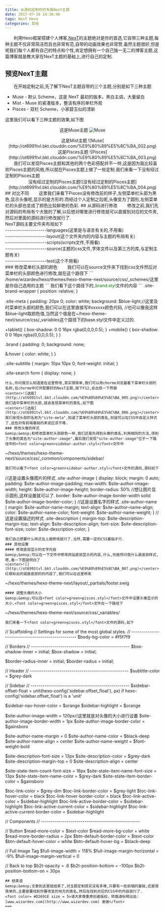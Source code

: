 ```yaml
---
title: 从源码定制你的专属Next主题
date: 2017-07-16 14:36:46
tags: NexT Hexo
categories: 其他
---
```

&emsp;&emsp;利用Hexo框架搭建个人博客,[NexT](https://github.com/iissnan/hexo-theme-next)的主题绝对是你的首选,它自带三种主题,每种主题不仅非常简洁而且也非常有范,自带的动画效果也非常赞.虽然主题很好,但是呢我们每个人都有自己的特点和个性,肯定想拥有一个自己独一无二的博客主题,这篇博客就是教大家在NexT主题的基础上,进行自己的定制.
<!-- more -->
## 预览NexT主题
&emsp;&emsp;在开始定制之前,先了解下NexT主题自带的三个主题,分别是如下三种主题
- Muse - 默认 Scheme，这是 NexT 最初的版本，黑白主调，大量留白
- Mist - Muse 的紧凑版本，整洁有序的单栏外观
- Pisces - 双栏 Scheme，小家碧玉似的清新

这里我们可以看下三种主题的效果,如下图<center>
这是Muse主题
![Muse](http://ot6991tvl.bkt.clouddn.com/%E9%80%89%E5%8C%BA_001.png)</center>

<center>
这是Mist主题
![Muse](http://ot6991tvl.bkt.clouddn.com/%E9%80%89%E5%8C%BA_002.png)</center>

<center>
这是Pisces主题
![Pisces](http://ot6991tvl.bkt.clouddn.com/%E9%80%89%E5%8C%BA_003.png)</center>
&emsp;&emsp;我们可以发现Pisces主题和其他的两个色彩搭配并不一样,这是因为我比较喜欢Pisces主题的风格,所以就在Pisces主题上做了一些定制.我们来看一下没有经过定制的Pisces主题
<center>没有经过定制的Pisces主题![没有经过定制的Pisces主题](http://ot6991tvl.bkt.clouddn.com/%E9%80%89%E5%8C%BA_004.png)</center>
## 对比不同
&emsp;&emsp;这里我们来看下Pisces没有修改前的样子,左侧菜单栏头部为黑色,显示头像呢,显示的是方形的.而经过个人定制之后呢,头像变为了圆形,左侧菜单栏的头部也变成了颜色比较鲜艳的色彩.
## 从源码进行修改
&emsp;&emsp;修改之前,我们先对源码的布局有个大致的了解,以后想对哪里进行修改就可以直接到对应的文件夹,然后对里面的源码进行修改就行了.<br>
NexT源码主要文件夹布局如下<br>
---------------------languages(这里是与语言有关的,不用看)<br>
---------------------layout(这个文件夹内的内容与主题的布局有关)<br>
---------------------scripts(scripts文件,不用看)<br>
---------------------source(主题的css文件,字体文件以及第三方的库,与定制主题有关)<br>
---------------------test(这个不用看)<br>
### 修改菜单栏头部的颜色
&emsp;&emsp;我们可以在source文件夹下找到css文件然后对菜单栏的头部颜色进行修改,就在这个路径下
```
/home/wizardev/hexo/themes/hexo-theme-next/source/css/_schemes/这里是你自己选用的主题
```
我们看下这个路径下的<font color=green>_brand.styl</font>文件的内容
```
.site-brand-wrapper {
  position: relative;
}

.site-meta {
  padding: 20px 0;
  color: white;
  background: $blue-light;//这里及时菜单栏头部的颜色,我们可以在这里直接写#xxxxxx颜色代码,
  //也可以像我这样$blue-light取颜色值,当然这个值是在~/hexo-theme-next/source/css/_variables这个路径下的base.styl文件中定义过的.

  +tablet() {
    box-shadow: 0 0 16px rgba(0,0,0,0.5);
  }
  +mobile() {
    box-shadow: 0 0 16px rgba(0,0,0,0.5);
  }
}

.brand {
  padding: 0;
  background: none;

  &:hover { color: white; }
}

.site-subtitle {
  margin: 10px 10px 0;
  font-weight: initial;
}

.site-search form { display: none; }
```
什么,你问我怎么知道是在这里修改,其实很简单,我们可以用chorme浏览器看下菜单栏头部的名称,在chorme中打开配置好的NexT主题,按下F12,会出现一下界面
<center>![选取](http://ot6991tvl.bkt.clouddn.com/%E9%80%89%E5%8C%BA_005.png)</center>
我们选中菜单栏的头部,就会发现菜单栏的类名,如下图
<center>![选取](http://ot6991tvl.bkt.clouddn.com/%E9%80%89%E5%8C%BA_006.png)</center>
我们发现头部的名称为"site-meta",知道了菜单栏头部的类名,则就可以在CSS中自定义样式了,这些对有前端基础的来说应该不难.
### 修改头像的样式
&emsp;&emsp;和修改菜单栏头部颜色一样,我们还是先得到头像的类名,利用相同的方法,得到了头像的类名为"site-author-image",最后我们发现"site-author-image"位于一下路径中的<font color=green>sidebar-author.styl</font>文件中
```
~/hexo/themes/hexo-theme-next/source/css/_common/components/sidebar/
```
我们可以看下<font color=green>sidebar-author.styl</font>文件的源码,源码如下
```
//这是设置头像图片的样式
.site-author-image {
  display: block;
  margin: 0 auto;
  padding: $site-author-image-padding;
  max-width: $site-author-image-width;
  height: $site-author-image-height;
  border-radius: 50% //想让图片显示圆形,这样设置就可以了.
  border: $site-author-image-border-width solid $site-author-image-border-color;
}
//这是设置名字的样式
.site-author-name {
  margin: $site-author-name-margin;
  text-align: $site-author-name-align;
  color: $site-author-name-color;
  font-weight: $site-author-name-weight;
}
//这是设置描述的样式
.site-description {
  margin-top: $site-description-margin-top;
  text-align: $site-description-align;
  font-size: $site-description-font-size;
  color: $site-description-color;
}
```
我们自己想要什么样式在上面修改就行了,当然,需要一定的CSS基础才行.
### 其他设置
#### 修改底部显示的文字内容
&emsp;&emsp;可以在一下文件中修改网站底部显示的内容,什么,你居然问我什么是底部样式,嗯,看一下图就明白了
<center>![](http://ot6991tvl.bkt.clouddn.com/%E9%80%89%E5%8C%BA_007.png)</center>红框标出的就是底部的的内容了,我们可以在这里修改
```
~/hexo/themes/hexo-theme-next/layout/_partials/footer.swig
```
#### 调整头像的大小
&emsp;&emsp;可以在<font color=green>pisces.styl</font>文件中设置头像显示的大小.<font color=green>pisces.styl</font>文件在一下路径下
```
~/hexo/themes/hexo-theme-next/source/css/_variables/
```
我们来看一下<font color=green>pisces.styl</font>文件的源码,如下
```
// Scaffolding
// Settings for some of the most global styles.
// --------------------------------------------------
$body-bg-color                = #f5f7f9


// Borders
// --------------------------------------------------
$box-shadow-inner                 = initial;
$box-shadow                       = initial;

$border-radius-inner              = initial;
$border-radius                    = initial;


// Header
// --------------------------------------------------
$subtitle-color                   = $grey-dark

// Sidebar
// --------------------------------------------------
$sidebar-offset-float             = unit(hexo-config('sidebar.offset_float'), px) if hexo-config('sidebar.offset_float') is a 'unit'

$sidebar-nav-hover-color          = $orange
$sidebar-highlight                = $orange

$site-author-image-width          = 120px//这里就是对头像的大小进行设置
$site-author-image-border-width   = 1px
$site-author-image-border-color   = $gainsboro

$site-author-name-margin          = 0
$site-author-name-color           = $black-deep
$site-author-name-align           = center
$site-author-name-weight          = $font-weight-bold

$site-description-font-size       = 13px
$site-description-color           = $grey-dark
$site-description-margin-top      = 0
$site-description-align           = center

$site-state-item-count-font-size  = 16px
$site-state-item-name-font-size   = 13px
$site-state-item-name-color       = $grey-dark
$site-state-item-border-color     = $gainsboro

$toc-link-color                       = $grey-dim
$toc-link-border-color                = $grey-light
$toc-link-hover-color                 = black
$toc-link-hover-border-color          = black
$toc-link-active-color                = $sidebar-highlight
$toc-link-active-border-color         = $sidebar-highlight
$toc-link-active-current-color        = $sidebar-highlight
$toc-link-active-current-border-color = $sidebar-highlight


// Components
// --------------------------------------------------

// Button
$read-more-color              = $text-color
$read-more-bg-color           = white
$read-more-border-radius      = 2px
$btn-default-border-color     = $text-color
$btn-default-hover-color      = white
$btn-default-hover-bg         = $black-deep

// Full Image Tag
$full-image-width             = 118%
$full-image-margin-horizontal = -9%
$full-image-margin-vertical   = 0

// Back to top
$b2t-opacity                  = .6
$b2t-position-bottom          = -100px
$b2t-position-bottom-on       = 30px
```
## 结束语
&emsp;&emsp;文章到这里就结束了,对主题定制其实没有多难,只要有一些前端的基础,还是很简单的,主要是要找到你要改变的地方的类名,然后在找到对应的CSS中的内容就行了.
<font color= #D2691E size = 5>请大家尊重原创者版权，转载请标明出处:[www.wizardev.com](http://www.wizardev.com) 谢谢</font>
===
